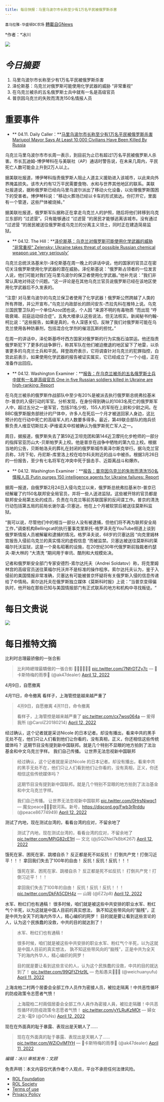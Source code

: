 ```yaml
---
title: 每日快报：马里乌波尔市长称至少有1万名平民被俄罗斯杀害
---
```

`喜马拉雅-华盛顿DC农场` [轉載自GNews](https://gnews.org/zh-hans/2337273/)

*作者：*冰川

![](http://himalayawashingtondc.org/wp-content/uploads/2021/08/每日快报.png)

# ***今日摘要***

1. 马里乌波尔市长称至少有1万名平民被俄罗斯杀害
2. 泽伦斯基：乌克兰对俄罗斯可能使用化学武器的威胁 “非常重视“
3. 在乌克兰被杀的五名俄罗斯士兵中就有一名是高级官员
4. 普京因乌克兰的失败而清洗150名情报人员


# 重要事件

- ** 04.11. Daily Caller：**[马里乌波尔市长称至少有1万名平民被俄罗斯杀害 Mariupol Mayor Says At Least 10,000 Civilians Have Been Killed By Russia](https://dailycaller.com/2022/04/11/ukraine-mariupol-mayor-civilians-killed-russia-war-crimes/)


乌克兰马里乌波尔市市长周一表示，到目前为止已有超过1万名平民被俄罗斯人杀害。市长瓦迪姆-博伊琴科在与美联社（AP）通话时警告说，在未来几周内，平民死亡人数可能会上升到2万人以上。

据美联社报道，博伊琴科指责俄罗斯人阻止人道主义援助进入该城市，以此来向外界掩盖损失。该市大约有12万平民需要食物、水和与世界其他地区的联系。美联社报道说，据称俄罗斯已经向马里乌波尔派出了移动火化设备，以处理俄罗斯围困下的受害者。博伊琴科说：”移动火葬场已经以卡车的形式抵达。你打开它，里面有一个管道，这些尸体被烧掉。”

据美联社报道，俄罗斯军队据称正在拿走乌克兰人的护照，随后将他们转移到乌克兰东部的 “过滤营”。只有能够通过 “过滤营 “的居民才能够逃离该城市。没有通过 “过滤营 “的居民被送往俄罗斯或乌克兰的分离主义领土，同时正在建造简易监狱。

- ** 04.12. The Hill：**[泽伦斯基：乌克兰对俄罗斯可能使用化学武器的威胁 “非常重视“ Zelensky: Ukraine takes threat of possible Russian chemical weapon use ‘very seriously’](https://thehill.com/policy/international/3264652-zelensky-ukraine-takes-threat-of-possible-russian-chemical-weapon-use-very-seriously/)


乌克兰总统沃洛基米尔-泽伦斯基在周一晚上的讲话中说，他的国家的官员正在密切关注俄罗斯使用化学武器的潜在威胁。泽伦斯基说：”俄罗斯占领者的一位发言人说，他们可能对我们在马里乌波尔的保卫者使用化学武器。”他补充说：”我们非常认真地对待这个问题。“这一评论是在其他乌克兰官员说俄罗斯已经在该地区使用化学武器后不久发表的。

“注意! 对马里乌波尔的乌克兰保卫者使用了化学武器！俄罗斯公然跨越了人类的所有界限，并公开宣布，”乌克兰内政部长的顾问安东-杰拉先科在推特上说。乌克兰国民警卫队的一个单位Azoz团也说，个人因 “来源不明的有毒物质 “而出现 “呼吸衰竭、前庭运动综合症”。五角大楼承认这些说法，但无法核实。新闻秘书约翰-柯比说：”这些报告，如果是真的，令人深感关切，反映了我们对俄罗斯可能在乌克兰使用各种防暴剂，包括混合化学剂的催泪瓦斯的担忧。”

在周一的讲话中，泽伦斯基呼吁西方国家对俄罗斯的行为实施石油禁运。他还指责俄罗斯犯下了更多的战争罪行，称其军队在他们被迫撤退的地区留下了地雷，以杀害更多的乌克兰士兵和平民。拜登政府表示，它将调查针对乌克兰的犯罪指控，白宫此前表示，如果使用化学武器的报告被证实属实，它已经成立了一个小组，正在准备作出回应。

- ** 04.12. Washington Examiner：**[报告：在乌克兰被杀的五名俄罗斯士兵中就有一名是高级官员 One in five Russian soldiers killed in Ukraine are high-ranking: Report](https://www.washingtonexaminer.com/news/one-in-five-russian-soldiers-killed-in-ukraine-are-high-ranking-report)


在乌克兰被杀的俄罗斯作战部队中至少有20%是被派去执行俄罗斯总统弗拉基米尔-普京的入侵行动的军官。分析发现，在身份得到确认的1083名死亡的俄罗斯军人中，超过五分之一是军官，包括31名少校，155人的军衔在上尉和少尉之间。在BBC俄罗斯服务部统计的尸体中，许多人在死后一个月才被送回家人身边，这比预计的在行动中死亡的高级军人的人数要多得多。最近，第49联合部队的炮兵侦察负责人维亚切斯拉夫-萨维诺夫中校被确认为俄罗斯死亡军人之一。

周日，据报道，俄罗斯失去了第59近卫坦克团和第144近卫摩托化步枪师的一部分的指挥官亚历山大-贝斯帕罗夫上校。他是普京在战争中牺牲的第九位上校。根据当地的公告，贝斯帕洛夫的葬礼在封闭的俄罗斯城市奥泽尔斯克举行。据乌克兰官员称，3月下旬，丹尼斯-库里洛上校在哈尔科夫附近的战斗中被杀。根据3月26日的一份报告，至少有七名将军在冲突中死于狙击手、近距离战斗和爆炸。

- ** 04.12. Washington Examiner：**[报告：普京因乌克兰的失败而清洗150名情报人员 Putin purges 150 intelligence agents for Ukraine failures: Report](https://www.washingtonexaminer.com/news/putin-purges-150-intelligence-agents-for-ukraine-failures-report)


据周一报道，自俄罗斯2月24日入侵乌克兰以来，俄罗斯总统弗拉基米尔-普京已经解雇了约150名联邦安全局官员，并将一些人送进监狱。这些被开除的官员都是联邦安全局第五处的成员，负责在乌克兰等前苏联国家的反间谍工作。普京的清洗行动包括第五局的前局长谢尔盖-贝塞达，他在上个月被软禁后被送往莫斯科监狱。

“我可以说，尽管他们中的相当一部分人没有被逮捕，但他们将不再为联邦安全局工作，”调查机构Bellingcat的执行董事克里斯托-格罗泽夫在YouTube频道上谈到俄罗斯情报人员被解雇和逮捕的情况。格罗泽夫说，68岁的贝塞达因 “向克里姆林宫报告入侵前乌克兰的真实情况的虚假信息 “而被监禁。贝塞达被送往莫斯科的莱福尔托沃监狱，这是一个臭名昭著的设施，在20世纪30年代俄罗斯前独裁者约瑟夫-斯大林的 “大清洗 “期间用于审讯、酷刑和大规模处决。

记者和俄罗斯安全部门专家安德烈-索尔达托夫（Andrei Soldatov）称，将克里姆林宫的高级官员送往莱福尔托沃并不是标准的操作程序。索尔达托夫认为，鉴于入侵前的美国情报非常准确，贝塞达有可能被普京怀疑将有关俄罗斯入侵的信息传递给了中情局。索尔达托夫在俄罗斯独立媒体《莫斯科时报》上说：”当普京变得偏执时，他开始在那些已知与美国情报部门有正式联系的地方和机构中寻找叛徒。“

# 每日文贵说
![](http://himalayawashingtondc.org/wp-content/uploads/2022/04/1-1024x576.jpg)
# 每日推特文摘

















比利时总理最骄傲的一张合影





> 比利時總理最驕傲的一張合影
> 💪🎆🔥💪🎆🔥 [pic.twitter.com/7NfrDTZy7c](https://t.co/7NfrDTZy7c)
> — 🦅卡斯特梅的雨季🗽 (@ak47dealer) [April 12, 2022](https://twitter.com/ak47dealer/status/1513828166715863045?ref_src=twsrc%5Etfw)







4月9日，自愿撤离

4月11日，命令撤离 看样子，上海管控是越来越严重了





> 4🈷️9日，自愿撤离
> 4🈷️11日，命令撤离
> 
> 看样子，上海管控是越来越严重了 [pic.twitter.com/cx7wos064a](https://t.co/cx7wos064a)
> — 爰得我所 (@CarolZ20180214) [April 12, 2022](https://twitter.com/CarolZ20180214/status/1513702944608333827?ref_src=twsrc%5Etfw)







经过确认，这个记者就是采访Nicole 的日本记者。却没有播出，看来中共的黑手无处不在，他们只让人们看到他们让你看的，没有真相，正义，你还相信这些传统媒体吗？ 这期节目没有提到新中国联邦。就是几个特别不显眼的地方拍到了法治基金和中文乌克兰字样。 我们自己传播。 让世界无法忽视新中国联邦





> 经过确认，这个记者就是采访Nicole 的日本记者。却没有播出，看来中共的黑手无处不在，他们只让人们看到他们让你看的，没有真相，正义，你还相信这些传统媒体吗？ 
> 
> 这期节目没有提到新中国联邦。就是几个特别不显眼的地方拍到了法治基金和中文乌克兰字样。
> 
> 我们自己传播。
> 让世界无法忽视新中国联邦 [pic.twitter.com/0HrsNiwqc1](https://t.co/0HrsNiwqc1)
> — 魔女peace🌟🌟🌟银河系。新号，https://discord.gg/Fwb3rRrddu (@peace86774949) [April 12, 2022](https://twitter.com/peace86774949/status/1513801204752543748?ref_src=twsrc%5Etfw)







测试了内地，现在测试台湾的，看看台湾的应对，不留余地了





> 测试了内地，现在测试台湾的，看看台湾的应对，不留余地了 [pic.twitter.com/MPiG82cE1H](https://t.co/MPiG82cE1H)
> — 文北 (@jSQZNeI7kBbK267) [April 12, 2022](https://twitter.com/jSQZNeI7kBbK267/status/1513748069531066370?ref_src=twsrc%5Etfw)







饿死在家、困死在家、跳楼自杀？ 反正都是死不如反抗！ 打倒共产党！打倒习近平！！！ 拿回我们失去了100年的自由！ 反抗！反抗！反抗！！！





> 饿死在家、困死在家、跳楼自杀？
> 反正都是死不如反抗！
> 打倒共产党！打倒习近平！！！
> 
> 拿回我们失去了100年的自由！
> 反抗！反抗！反抗！！！ [pic.twitter.com/DkFA5CDH4z](https://t.co/DkFA5CDH4z)
> — 山姆 (@EZ2p8) [April 12, 2022](https://twitter.com/EZ2p8/status/1513720586928676866?ref_src=twsrc%5Etfw)







水军、粉红们也有通稿！ 很多时候，咱们就是被这些中共安排的职业水军、粉红气个半死，以为这就是中国人目前的真实想法， 孰不知这些带风向的”脑残”，正是中共为全天下的海内外华人，精心编织的网罗！ 目的就是要让看到这些言论的人，认为这个民族蠢的没救，中共的目的就达到了！





> 水军、粉红们也有通稿！
> 
> 很多时候，咱们就是被这些中共安排的职业水军、粉红气个半死，以为这就是中国人目前的真实想法， 孰不知这些带风向的"脑残"，正是中共为全天下的海内外华人，精心编织的网罗！
> 
>  目的就是要让看到这些言论的人，认为这个民族蠢的没救，中共的目的就达到了！ [pic.twitter.com/99QFtZHz9L](https://t.co/99QFtZHz9L)
> — 危船愚夫🌻🌻🌻 (@weichuanyufu) [April 11, 2022](https://twitter.com/weichuanyufu/status/1513549275153969152?ref_src=twsrc%5Etfw)







上海龙柏二村两个居委会全部工作人员作为密接人员，被拉走隔离！中共恶性循环的防疫政策令志愿者气愤！





> 上海龍柏二村兩個居委会全部工作人員作為密接人員，被拉走隔離！中共恶性循环的防疫政策令志愿者气愤！ [pic.twitter.com/yYLRuKzMOt](https://t.co/yYLRuKzMOt)
> — 婦女之友-電9 (@O1xNs) [April 12, 2022](https://twitter.com/O1xNs/status/1513713046291890177?ref_src=twsrc%5Etfw)







现在在外面真的耻于暴露、表现出是天朝人了……





> 现在在外面真的耻于暴露、表现出是天朝人了…… [pic.twitter.com/WZiOvlM1YH](https://t.co/WZiOvlM1YH)
> — 🦅卡斯特梅的雨季🗽 (@ak47dealer) [April 11, 2022](https://twitter.com/ak47dealer/status/1513534035435614209?ref_src=twsrc%5Etfw)









*编辑：冰川
审核发布：文顾*

 

免责声明：本文内容仅代表作者个人观点，平台不承担任何法律风险。

- [ROL Foundation](https://rolfoundation.org/)
- [ROL Society](https://rolsociety.org/)
- [Terms of use](https://gnews.org/terms-of-use-3/)
- [Privacy Policy](https://gnews.org/privacy-policy/)
